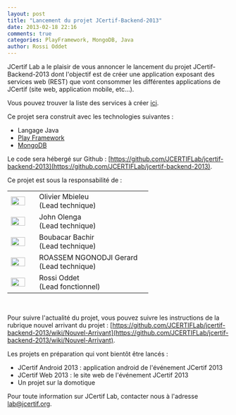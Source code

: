 ```yaml
---
layout: post
title: "Lancement du projet JCertif-Backend-2013"
date: 2013-02-18 22:16
comments: true
categories: PlayFramework, MongoDB, Java
author: Rossi Oddet
---
```

JCertif Lab a le plaisir de vous annoncer le lancement du projet JCertif-Backend-2013 dont l'objectif est de créer une application exposant des services web (REST) que vont consommer les différentes applications de JCertif (site web, application mobile, etc…).

Vous pouvez trouver la liste des services à créer [ici](https://github.com/JCERTIFLab/jcertif-backend-2013/wiki/Specifications).

Ce projet sera construit avec les technologies suivantes :

*	Langage Java
*	[Play Framework](http://www.playframework.com/)
*	[MongoDB](http://www.mongodb.org/)

Le code sera hébergé sur Github : [https://github.com/JCERTIFLab/jcertif-backend-2013](https://github.com/JCERTIFLab/jcertif-backend-2013).

Ce projet est sous la responsabilité de : 

<table>
	<tr>
		<td width="15%"><img src="https://secure.gravatar.com/avatar/eba3b1936415cab39d33de2e19c679fe?s=400&d=https://a248.e.akamai.net/assets.github.com%2Fimages%2Fgravatars%2Fgravatar-user-420.png" width="100%"/></td>
		<td width="5%"></td>
		<td width="80%">Olivier Mbieleu<br/>(Lead technique)</td>
	</tr>
	<tr>
		<td width="15%"><img src="https://secure.gravatar.com/avatar/45194035df49aba4a18e86c4ed53ba9f?s=420&d=https://a248.e.akamai.net/assets.github.com%2Fimages%2Fgravatars%2Fgravatar-user-420.png" width="100%"/></td>
		<td width="5%"></td>
		<td width="80%">John Olenga<br/>(Lead technique)</td>
	</tr>
	<tr>
		<td width="15%"><img src="https://secure.gravatar.com/avatar/172efe5f283154707c7894e10749dbc1?s=420&d=https://a248.e.akamai.net/assets.github.com%2Fimages%2Fgravatars%2Fgravatar-user-420.png" width="100%"/></td>
		<td width="5%"></td>
		<td width="80%">Boubacar Bachir<br/>(Lead technique)</td>
	</tr>
	<tr>
		<td width="15%"><img src="https://secure.gravatar.com/avatar/172efe5f283154707c7894e10749dbc1?s=420&d=https://a248.e.akamai.net/assets.github.com%2Fimages%2Fgravatars%2Fgravatar-user-420.png" width="100%"/></td>
		<td width="5%"></td>
		<td width="80%">ROASSEM NGONODJI Gerard<br/>(Lead technique)</td>
	</tr>
	<tr>
		<td width="15%"><img src="https://secure.gravatar.com/avatar/7b3ffda0746f3f4503b7a3094ec1ef95?s=420&d=https://a248.e.akamai.net/assets.github.com%2Fimages%2Fgravatars%2Fgravatar-user-420.png" width="100%"/></td>
		<td width="5%"></td>
		<td width="80%">Rossi Oddet<br/>(Lead fonctionnel)</td>
	</tr>
</table>
<br/>

Pour suivre l'actualité du projet, vous pouvez suivre les instructions de la rubrique nouvel arrivant du projet : [https://github.com/JCERTIFLab/jcertif-backend-2013/wiki/Nouvel-Arrivant](https://github.com/JCERTIFLab/jcertif-backend-2013/wiki/Nouvel-Arrivant).

Les projets en préparation qui vont bientôt être lancés :

*	JCertif Android 2013 : application android de l'événement JCertif 2013
*	JCertif Web 2013 : le site web de l'événement JCertif 2013
*	Un projet sur la domotique

Pour toute information sur JCertif Lab, contacter nous à l'adresse lab@jcertif.org.




